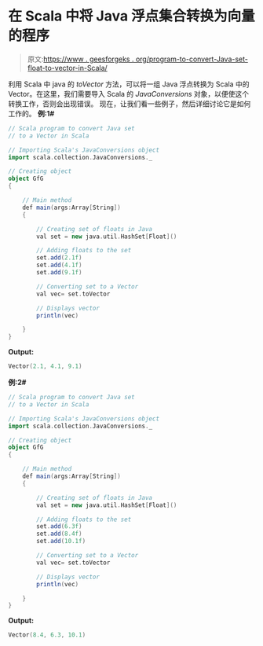 # 在 Scala 中将 Java 浮点集合转换为向量的程序

> 原文:[https://www . geesforgeks . org/program-to-convert-Java-set-float-to-vector-in-Scala/](https://www.geeksforgeeks.org/program-to-convert-java-set-of-floats-to-a-vector-in-scala/)

利用 Scala 中 java 的 *toVector* 方法，可以将一组 Java 浮点转换为 Scala 中的 Vector。在这里，我们需要导入 Scala 的 *JavaConversions* 对象，以便使这个转换工作，否则会出现错误。
现在，让我们看一些例子，然后详细讨论它是如何工作的。
**例:1#**

```scala
// Scala program to convert Java set
// to a Vector in Scala

// Importing Scala's JavaConversions object
import scala.collection.JavaConversions._

// Creating object
object GfG
{ 

    // Main method
    def main(args:Array[String])
    {

        // Creating set of floats in Java
        val set = new java.util.HashSet[Float]()

        // Adding floats to the set
        set.add(2.1f)
        set.add(4.1f)
        set.add(9.1f)

        // Converting set to a Vector 
        val vec= set.toVector

        // Displays vector
        println(vec)

    }
}
```

**Output:**

```scala
Vector(2.1, 4.1, 9.1)

```

**例:2#**

```scala
// Scala program to convert Java set
// to a Vector in Scala

// Importing Scala's JavaConversions object
import scala.collection.JavaConversions._

// Creating object
object GfG
{ 

    // Main method
    def main(args:Array[String])
    {

        // Creating set of floats in Java
        val set = new java.util.HashSet[Float]()

        // Adding floats to the set
        set.add(6.3f)
        set.add(8.4f)
        set.add(10.1f)

        // Converting set to a Vector 
        val vec= set.toVector

        // Displays vector
        println(vec)

    }
}
```

**Output:**

```scala
Vector(8.4, 6.3, 10.1)

```